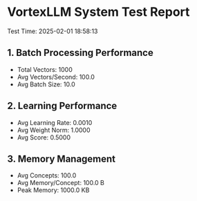 # VortexLLM System Test Report

Test Time: 2025-02-01 18:58:13

## 1. Batch Processing Performance
- Total Vectors: 1000
- Avg Vectors/Second: 100.0
- Avg Batch Size: 10.0

## 2. Learning Performance
- Avg Learning Rate: 0.0010
- Avg Weight Norm: 1.0000
- Avg Score: 0.5000

## 3. Memory Management
- Avg Concepts: 100.0
- Avg Memory/Concept: 100.0 B
- Peak Memory: 1000.0 KB
